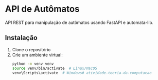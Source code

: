 # API de Autômatos

API REST para manipulação de autômatos usando FastAPI e automata-lib.

## Instalação

1. Clone o repositório
2. Crie um ambiente virtual:
   ```bash
   python -m venv venv
   source venv/bin/activate  # Linux/MacOS
   venv\Scripts\activate  # Windows# atividade-teoria-da-computacao
